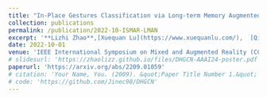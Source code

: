 ```yaml
---
title: "In-Place Gestures Classification via Long-term Memory Augmented Network"
collection: publications
permalink: /publication/2022-10-ISMAR-LMAN
excerpt: '**Lizhi Zhao**,[Xuequan Lu](https://www.xuequanlu.com/),  [Qianyue Bao](https://scholar.google.com/citations?user=seT65jMAAAAJ&hl=zh-CN), [Meili Wang](https://scholar.google.com/citations?user=yNb6-d4AAAAJ)'
date: 2022-10-01
venue: 'IEEE International Symposium on Mixed and Augmented Reality (CCF-B)'
# slidesurl: 'https://zhaolizz.github.io/files/DHGCN-AAAI24-poster.pdf'
paperurl: 'https://arxiv.org/abs/2209.01059'
# citation: 'Your Name, You. (2009). &quot;Paper Title Number 1.&quot; <i>Journal 1</i>. 1(1).'
# code: 'https://github.com/Jinec98/DHGCN'
---
```



